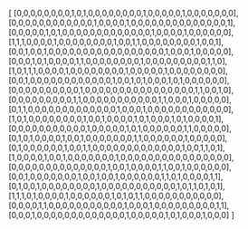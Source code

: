 [
    [0,0,0,0,0,0,0,0,1,0,1,0,0,0,0,0,0,0,0,1,0,0,0,0,0,1,0,0,0,0,0,0,0],
    [0,0,0,0,0,0,0,0,0,0,0,0,1,0,0,0,0,1,0,0,0,0,0,0,0,0,0,0,0,0,0,0,1],
    [0,0,0,0,0,1,0,1,0,0,0,0,0,0,0,0,0,0,0,0,0,1,0,0,0,0,1,0,0,0,0,0,0],
    [1,1,1,0,0,0,0,1,0,0,0,0,0,0,0,0,1,0,0,1,1,0,0,0,0,0,0,0,0,1,0,0,1],
    [0,0,1,0,0,1,0,0,0,0,0,0,0,0,0,0,0,0,0,0,0,0,0,1,0,0,0,1,0,0,0,0,0],
    [0,0,0,1,0,1,0,0,0,0,1,1,0,0,0,0,0,0,0,0,1,0,0,0,0,0,0,0,0,0,1,1,0],
    [1,0,1,1,1,0,0,0,0,1,0,0,0,0,0,0,0,0,1,0,0,0,0,0,1,0,0,0,0,0,0,0,0],
    [0,0,1,0,0,0,0,0,0,0,0,0,0,0,0,1,0,0,1,0,1,0,0,0,1,0,1,0,0,0,0,0,0],
    [0,0,0,0,0,0,0,0,0,0,1,0,0,0,0,0,0,0,0,0,0,0,0,0,0,0,0,1,1,0,0,1,0],
    [0,0,0,0,0,0,0,0,0,1,1,0,0,0,0,0,0,0,0,0,0,0,1,1,0,0,0,1,0,0,0,0,0],
    [0,1,1,0,0,0,0,0,0,0,0,0,0,0,0,0,1,0,0,0,1,0,0,0,0,0,0,0,0,0,0,0,0],
    [1,0,1,0,0,0,0,0,0,0,0,1,0,0,1,0,0,0,0,1,0,1,0,0,0,1,0,1,0,0,0,0,1],
    [0,0,0,0,0,0,0,0,0,0,0,1,0,0,0,0,0,1,0,1,0,0,0,0,0,0,1,1,0,0,0,0,0],
    [0,1,0,1,0,0,0,0,1,0,0,1,0,0,0,0,0,0,0,1,1,0,0,0,0,0,0,1,0,0,0,0,0],
    [0,1,0,0,0,0,0,0,1,0,0,1,1,0,0,0,0,0,0,0,0,0,0,0,0,0,1,0,0,1,1,0,1],
    [1,0,0,0,0,1,0,0,1,0,0,0,0,0,0,0,1,0,0,0,0,0,0,0,0,0,0,0,0,0,0,0,0],
    [0,0,0,0,0,0,0,0,0,0,0,0,0,0,1,0,0,1,0,0,0,0,1,1,0,0,1,0,0,0,0,0,0],
    [0,0,1,0,0,0,0,0,0,0,1,0,0,1,0,0,1,0,0,0,0,0,0,1,1,0,1,0,0,0,0,1,1],
    [0,1,0,0,1,0,0,0,0,0,0,0,0,1,0,0,0,0,0,0,0,0,0,0,0,1,0,1,1,0,1,0,1],
    [1,1,1,0,1,0,0,0,0,1,0,0,0,0,0,0,1,0,1,0,1,1,0,0,0,0,0,0,0,0,0,0,0],
    [0,0,0,0,1,1,0,0,0,0,0,0,0,0,0,0,0,1,0,0,0,1,0,0,0,0,0,0,0,0,0,1,1],
    [0,0,0,1,0,0,0,0,0,0,0,0,0,0,0,0,0,1,0,0,0,0,0,1,0,1,0,0,0,1,0,0,0]
]